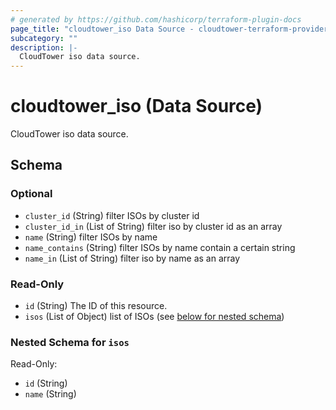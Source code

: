 ```yaml
---
# generated by https://github.com/hashicorp/terraform-plugin-docs
page_title: "cloudtower_iso Data Source - cloudtower-terraform-provider"
subcategory: ""
description: |-
  CloudTower iso data source.
---
```


# cloudtower_iso (Data Source)

CloudTower iso data source.



<!-- schema generated by tfplugindocs -->
## Schema

### Optional

- `cluster_id` (String) filter ISOs by cluster id
- `cluster_id_in` (List of String) filter iso by cluster id as an array
- `name` (String) filter ISOs by name
- `name_contains` (String) filter ISOs by name contain a certain string
- `name_in` (List of String) filter iso by name as an array

### Read-Only

- `id` (String) The ID of this resource.
- `isos` (List of Object) list of ISOs (see [below for nested schema](#nestedatt--isos))

<a id="nestedatt--isos"></a>
### Nested Schema for `isos`

Read-Only:

- `id` (String)
- `name` (String)


